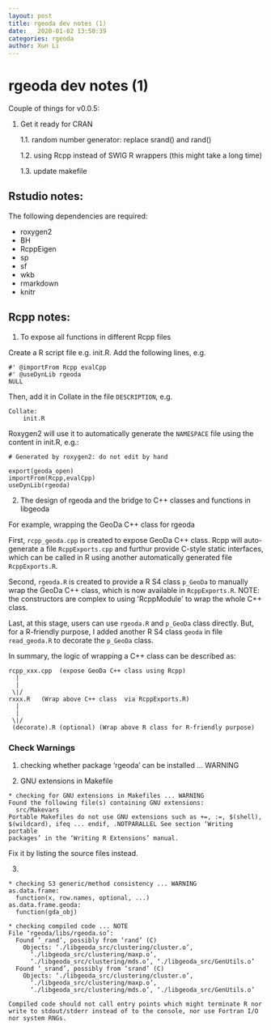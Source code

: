 ```yaml
---
layout: post
title: rgeoda dev notes (1)
date:   2020-01-02 13:50:39
categories: rgeoda
author: Xun Li
---
```


# rgeoda dev notes (1)

Couple of things for v0.0.5:

1. Get it ready for CRAN

    1.1. random number generator: replace srand() and rand()

    1.2. using Rcpp instead of SWIG R wrappers (this might take a long time) 

    1.3. update makefile 


## Rstudio notes:

The following dependencies are required:
* roxygen2
* BH
* RcppEigen
* sp
* sf
* wkb
* rmarkdown
* knitr

## Rcpp notes:

1. To expose all functions in different Rcpp files

Create a R script file e.g. init.R. Add the following lines, e.g.

```
#' @importFrom Rcpp evalCpp
#' @useDynLib rgeoda
NULL
```

Then, add it in Collate in the file `DESCRIPTION`, e.g.

```
Collate:
    init.R
```

Roxygen2 will use it to automatically generate the `NAMESPACE` file using the content in init.R, e.g.:

```
# Generated by roxygen2: do not edit by hand

export(geoda_open)
importFrom(Rcpp,evalCpp)
useDynLib(rgeoda)
```

2. The design of rgeoda and the bridge to C++ classes and functions in libgeoda 

For example, wrapping the GeoDa C++ class for rgeoda

First, `rcpp_geoda.cpp` is created to expose GeoDa C++ class. Rcpp will auto-generate a file `RcppExports.cpp` and furthur provide C-style static interfaces, which can be called in R using another automatically generated file `RcppExports.R`.

Second, `rgeoda.R` is created to provide a R S4 class `p_GeoDa` to manually wrap the GeoDa C++ class, which is now available in `RcppExports.R`. NOTE: the constructors are complex to using 'RcppModule' to wrap the whole C++ class.

Last, at this stage, users can use `rgeoda.R` and `p_GeoDa` class directly. But, for a R-friendly purpose, I added another R S4 class `geoda` in file `read_geoda.R` to decorate the `p_GeoDa` class.

In summary, the logic of wrapping a C++ class can be described as:

```
rcpp_xxx.cpp  (expose GeoDa C++ class using Rcpp)
  |
  |
 \|/
rxxx.R   (Wrap above C++ class  via RcppExports.R)
  |
  |
 \|/
 (decorate).R (optional) (Wrap above R class for R-friendly purpose)
```




### Check Warnings

1. checking whether package ‘rgeoda’ can be installed ... WARNING

2. GNU extensions in Makefile

```
* checking for GNU extensions in Makefiles ... WARNING
Found the following file(s) containing GNU extensions:
  src/Makevars
Portable Makefiles do not use GNU extensions such as +=, :=, $(shell),
$(wildcard), ifeq ... endif, .NOTPARALLEL See section ‘Writing portable
packages’ in the ‘Writing R Extensions’ manual.
```

Fix it by listing the source files instead.

3. 

```
* checking S3 generic/method consistency ... WARNING
as.data.frame:
  function(x, row.names, optional, ...)
as.data.frame.geoda:
  function(gda_obj)
```



```
* checking compiled code ... NOTE
File ‘rgeoda/libs/rgeoda.so’:
  Found ‘_rand’, possibly from ‘rand’ (C)
    Objects: ‘./libgeoda_src/clustering/cluster.o’,
      ‘./libgeoda_src/clustering/maxp.o’,
      ‘./libgeoda_src/clustering/mds.o’, ‘./libgeoda_src/GenUtils.o’
  Found ‘_srand’, possibly from ‘srand’ (C)
    Objects: ‘./libgeoda_src/clustering/cluster.o’,
      ‘./libgeoda_src/clustering/maxp.o’,
      ‘./libgeoda_src/clustering/mds.o’, ‘./libgeoda_src/GenUtils.o’

Compiled code should not call entry points which might terminate R nor
write to stdout/stderr instead of to the console, nor use Fortran I/O
nor system RNGs.
```
